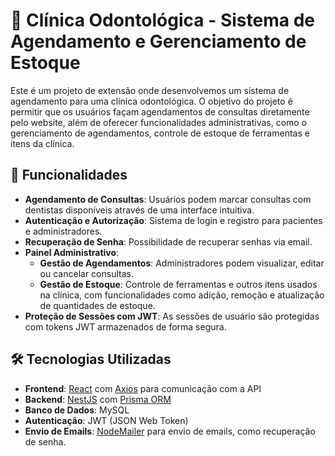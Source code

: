 # 🦷 Clínica Odontológica - Sistema de Agendamento e Gerenciamento de Estoque

Este é um projeto de extensão onde desenvolvemos um sistema de agendamento para uma clínica odontológica. O objetivo do projeto é permitir que os usuários façam agendamentos de consultas diretamente pelo website, além de oferecer funcionalidades administrativas, como o gerenciamento de agendamentos, controle de estoque de ferramentas e itens da clínica.

## 🚀 Funcionalidades

- **Agendamento de Consultas**: Usuários podem marcar consultas com dentistas disponíveis através de uma interface intuitiva.
- **Autenticação e Autorização**: Sistema de login e registro para pacientes e administradores.
- **Recuperação de Senha**: Possibilidade de recuperar senhas via email.
- **Painel Administrativo**:
  - **Gestão de Agendamentos**: Administradores podem visualizar, editar ou cancelar consultas.
  - **Gestão de Estoque**: Controle de ferramentas e outros itens usados na clínica, com funcionalidades como adição, remoção e atualização de quantidades de estoque.
- **Proteção de Sessões com JWT**: As sessões de usuário são protegidas com tokens JWT armazenados de forma segura.

## 🛠️ Tecnologias Utilizadas

- **Frontend**: [React](https://reactjs.org/) com [Axios](https://axios-http.com/) para comunicação com a API
- **Backend**: [NestJS](https://nestjs.com/) com [Prisma ORM](https://www.prisma.io/)
- **Banco de Dados**: MySQL
- **Autenticação**: JWT (JSON Web Token)
- **Envio de Emails**: [NodeMailer](https://nodemailer.com/) para envio de emails, como recuperação de senha.
